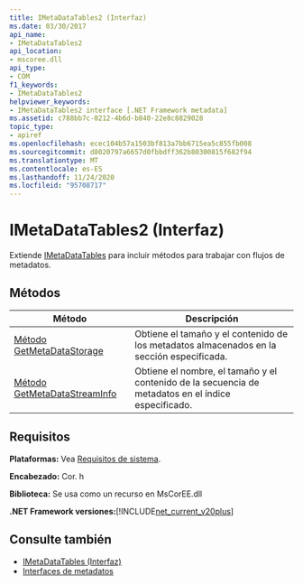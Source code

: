 ```yaml
---
title: IMetaDataTables2 (Interfaz)
ms.date: 03/30/2017
api_name:
- IMetaDataTables2
api_location:
- mscoree.dll
api_type:
- COM
f1_keywords:
- IMetaDataTables2
helpviewer_keywords:
- IMetaDataTables2 interface [.NET Framework metadata]
ms.assetid: c788bb7c-0212-4b6d-b840-22e8c8829028
topic_type:
- apiref
ms.openlocfilehash: ecec104b57a1503bf813a7bb6715ea5c855fb008
ms.sourcegitcommit: d8020797a6657d0fbbdff362b80300815f682f94
ms.translationtype: MT
ms.contentlocale: es-ES
ms.lasthandoff: 11/24/2020
ms.locfileid: "95708717"
---
```

# <a name="imetadatatables2-interface"></a>IMetaDataTables2 (Interfaz)

Extiende [IMetaDataTables](imetadatatables-interface.md) para incluir métodos para trabajar con flujos de metadatos.  
  
## <a name="methods"></a>Métodos  
  
|Método|Descripción|  
|------------|-----------------|  
|[Método GetMetaDataStorage](imetadatatables2-getmetadatastorage-method.md)|Obtiene el tamaño y el contenido de los metadatos almacenados en la sección especificada.|  
|[Método GetMetaDataStreamInfo](imetadatatables2-getmetadatastreaminfo-method.md)|Obtiene el nombre, el tamaño y el contenido de la secuencia de metadatos en el índice especificado.|  
  
## <a name="requirements"></a>Requisitos  

 **Plataformas:** Vea [Requisitos de sistema](../../get-started/system-requirements.md).  
  
 **Encabezado:** Cor. h  
  
 **Biblioteca:** Se usa como un recurso en MsCorEE.dll  
  
 **.NET Framework versiones:**[!INCLUDE[net_current_v20plus](../../../../includes/net-current-v20plus-md.md)]  
  
## <a name="see-also"></a>Consulte también

- [IMetaDataTables (Interfaz)](imetadatatables-interface.md)
- [Interfaces de metadatos](metadata-interfaces.md)
